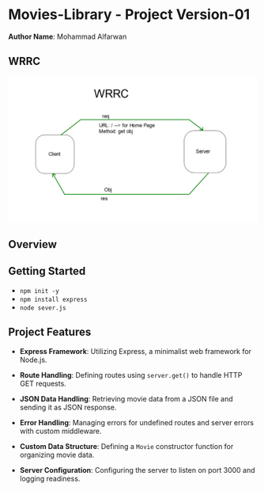 # Movies-Library - Project Version-01

**Author Name**: Mohammad Alfarwan

## WRRC
![WRRC](./Images/image.png)

## Overview

## Getting Started
* `npm init -y`
* `npm install express`
* `node sever.js`

## Project Features

- **Express Framework**: Utilizing Express, a minimalist web framework for Node.js.
  
- **Route Handling**: Defining routes using `server.get()` to handle HTTP GET requests.

- **JSON Data Handling**: Retrieving movie data from a JSON file and sending it as JSON response.

- **Error Handling**: Managing errors for undefined routes and server errors with custom middleware.

- **Custom Data Structure**: Defining a `Movie` constructor function for organizing movie data.

- **Server Configuration**: Configuring the server to listen on port 3000 and logging readiness.
